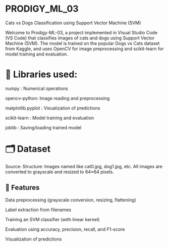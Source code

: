 # PRODIGY_ML_03
Cats vs Dogs Classification using Support Vector Machine (SVM)

Welcome to Prodigy-ML-03, a project implemented in Visual Studio Code (VS Code) that classifies images of cats and dogs using Support Vector Machine (SVM). The model is trained on the popular Dogs vs Cats dataset from Kaggle, and uses OpenCV for image preprocessing and scikit-learn for model training and evaluation.


# 📌 Libraries used:

numpy : Numerical operations  

opencv-python: Image reading and preprocessing  

matplotlib.pyplot : Visualization of predictions  

scikit-learn : Model training and evaluation  

joblib : Saving/loading trained model  


# 🗂️ Dataset

Source:
Structure: Images named like cat0.jpg, dog1.jpg, etc.
All images are converted to grayscale and resized to 64×64 pixels.


## 🧠 Features

Data preprocessing (grayscale conversion, resizing, flattening)

Label extraction from filenames

Training an SVM classifier (with linear kernel)

Evaluation using accuracy, precision, recall, and F1-score

Visualization of predictions
